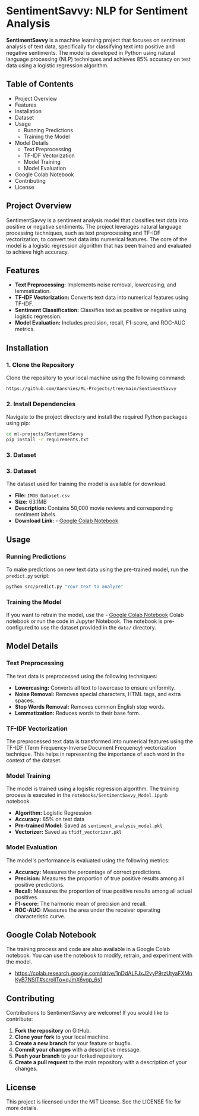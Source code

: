 # SentimentSavvy: NLP for Sentiment Analysis

**SentimentSavvy** is a machine learning project that focuses on sentiment analysis of text data, specifically for classifying text into positive and negative sentiments. The model is developed in Python using natural language processing (NLP) techniques and achieves 85% accuracy on test data using a logistic regression algorithm.

## Table of Contents

- Project Overview
- Features
- Installation
- Dataset
- Usage
  - Running Predictions
  - Training the Model
- Model Details
  - Text Preprocessing
  - TF-IDF Vectorization
  - Model Training
  - Model Evaluation
- Google Colab Notebook
- Contributing
- License
  
## Project Overview

SentimentSavvy is a sentiment analysis model that classifies text data into positive or negative sentiments. The project leverages natural language processing techniques, such as text preprocessing and TF-IDF vectorization, to convert text data into numerical features. The core of the model is a logistic regression algorithm that has been trained and evaluated to achieve high accuracy.

## Features

- **Text Preprocessing:** Implements noise removal, lowercasing, and lemmatization.
- **TF-IDF Vectorization:** Converts text data into numerical features using TF-IDF.
- **Sentiment Classification:** Classifies text as positive or negative using logistic regression.
- **Model Evaluation:** Includes precision, recall, F1-score, and ROC-AUC metrics.

## Installation

### 1. Clone the Repository

Clone the repository to your local machine using the following command:

```bash
https://github.com/Aanshies/ML-Projects/tree/main/SentimentSavvy
```

### 2. Install Dependencies

Navigate to the project directory and install the required Python packages using pip:

```bash
cd ml-projects/SentimentSavvy
pip install -r requirements.txt
```

### 3. Dataset

### 3. Dataset

The dataset used for training the model is available for download.

- **File:** `IMDB_Dataset.csv`
- **Size:** 63.1MB
- **Description:** Contains 50,000 movie reviews and corresponding sentiment labels.
- **Download Link:** - [Google Colab Notebook]((https://drive.google.com/file/d/1LQwJ0818n6ziD5oyICeS0j8Fj8V3w2Nx/view))


## Usage

### Running Predictions

To make predictions on new text data using the pre-trained model, run the `predict.py` script:

```bash
python src/predict.py "Your text to analyze"
```

### Training the Model

If you want to retrain the model, use the - [Google Colab Notebook](https://colab.research.google.com/drive/1nDdALFJxJ2vyP9rzUtyaFXMnKyB7NSlT#scrollTo=qJmX6vgp_6s1) Colab notebook or run the code in Jupyter Notebook. The notebook is pre-configured to use the dataset provided in the `data/` directory.

## Model Details

### Text Preprocessing

The text data is preprocessed using the following techniques:

- **Lowercasing:** Converts all text to lowercase to ensure uniformity.
- **Noise Removal:** Removes special characters, HTML tags, and extra spaces.
- **Stop Words Removal:** Removes common English stop words.
- **Lemmatization:** Reduces words to their base form.

### TF-IDF Vectorization

The preprocessed text data is transformed into numerical features using the TF-IDF (Term Frequency-Inverse Document Frequency) vectorization technique. This helps in representing the importance of each word in the context of the dataset.

### Model Training

The model is trained using a logistic regression algorithm. The training process is executed in the `notebooks/SentimentSavvy_Model.ipynb` notebook.

- **Algorithm:** Logistic Regression
- **Accuracy:** 85% on test data
- **Pre-trained Model:** Saved as `sentiment_analysis_model.pkl`
- **Vectorizer:** Saved as `tfidf_vectorizer.pkl`

### Model Evaluation

The model's performance is evaluated using the following metrics:

- **Accuracy:** Measures the percentage of correct predictions.
- **Precision:** Measures the proportion of true positive results among all positive predictions.
- **Recall:** Measures the proportion of true positive results among all actual positives.
- **F1-score:** The harmonic mean of precision and recall.
- **ROC-AUC:** Measures the area under the receiver operating characteristic curve.

## Google Colab Notebook

The training process and code are also available in a Google Colab notebook. You can use the notebook to modify, retrain, and experiment with the model.

- https://colab.research.google.com/drive/1nDdALFJxJ2vyP9rzUtyaFXMnKyB7NSlT#scrollTo=qJmX6vgp_6s1

## Contributing

Contributions to SentimentSavvy are welcome! If you would like to contribute:

1. **Fork the repository** on GitHub.
2. **Clone your fork** to your local machine.
3. **Create a new branch** for your feature or bugfix.
4. **Commit your changes** with a descriptive message.
5. **Push your branch** to your forked repository.
6. **Create a pull request** to the main repository with a description of your changes.

## License

This project is licensed under the MIT License. See the LICENSE file for more details.

